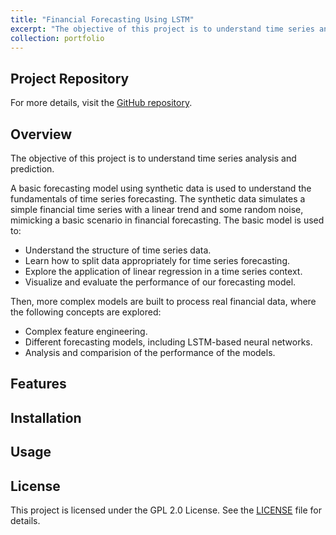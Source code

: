 ```yaml
---
title: "Financial Forecasting Using LSTM"
excerpt: "The objective of this project is to understand time series analysis and prediction. Machine Learning models like Exponential Smoothing, Linear Regression and an LSTM Neural Network model are used to forecast stock prices based on stock market data."
collection: portfolio
---
```


## Project Repository

For more details, visit the [GitHub repository](https://github.com/shrinix/python_ML/blob/master/fin-ml/elvtr/financial_forecasting_using_lstm.ipynb).

## Overview

The objective of this project is to understand time series analysis and prediction. 

A basic forecasting model using synthetic data is used to understand the fundamentals of time series forecasting.  The synthetic data simulates a simple financial time series with a linear trend and some random noise, mimicking a basic scenario in financial forecasting. The basic model is used to:

- Understand the structure of time series data.
- Learn how to split data appropriately for time series forecasting.
- Explore the application of linear regression in a time series context.
- Visualize and evaluate the performance of our forecasting model.

Then, more complex models are built to process real financial data, where the following concepts are explored:

- Complex feature engineering.
- Different forecasting models, including LSTM-based neural networks.
- Analysis and comparision of the performance of the models.

## Features


## Installation


## Usage

## License

This project is licensed under the GPL 2.0 License. See the [LICENSE](https://github.com/shrinix/smart-app/blob/main/LICENSE) file for details.
